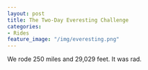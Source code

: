 ```yaml
---
layout: post
title: The Two-Day Everesting Challenge
categories:
- Rides
feature_image: "/img/everesting.png"
---
```


We rode 250 miles and 29,029 feet. It was rad. 

